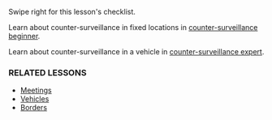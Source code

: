 [Title]: # (What now?)
[Order]: # (10)

Swipe right for this lesson's checklist.

Learn about counter-surveillance in fixed locations in [counter-surveillance beginner](umbrella://lesson/counter_surveillance/0).

Learn about counter-surveillance in a vehicle in [counter-surveillance expert](umbrella://lesson/counter_surveillance/2).

### RELATED LESSONS

*   [Meetings](umbrella://lesson/meetings)
*	[Vehicles](umbrella://lesson/vehicles)
*	[Borders](umbrella://lesson/borders)